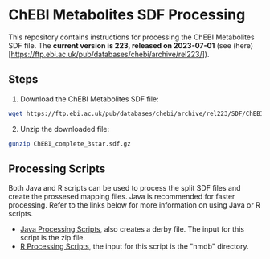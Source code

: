 # ChEBI Metabolites SDF Processing

This repository contains instructions for processing the ChEBI Metabolites SDF file. The **current version is 223, released on 2023-07-01** (see (here)[https://ftp.ebi.ac.uk/pub/databases/chebi/archive/rel223/]).

## Steps

1. Download the ChEBI Metabolites SDF file:
```bash
wget https://ftp.ebi.ac.uk/pub/databases/chebi/archive/rel223/SDF/ChEBI_complete_3star.sdf.gz
```

2. Unzip the downloaded file:
```bash
gunzip ChEBI_complete_3star.sdf.gz
```

## Processing Scripts
Both Java and R scripts can be used to process the split SDF files and create the prossesed mapping files. Java is recommended for faster processing. Refer to the links below for more information on using Java or R scripts.

- [Java Processing Scripts](https://github.com/tabbassidaloii/create-bridgedb-secondary2primary/blob/d8933f2eec4c8af1f2eb31bb1ee94d15869d147a/src/org/bridgedb/sec2pri/ChEBI_SDF_sec2pri.java), also creates a derby file. The input for this script is the zip file.
- [R Processing Scripts](https://github.com/tabbassidaloii/BridgeDb-Shiny/blob/main/Docker/app/datasources/ChEBI_processing.R), the input for this script is the "hmdb" directory.  
